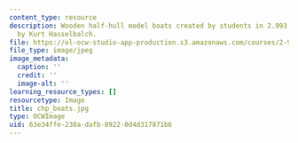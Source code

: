 ```yaml
---
content_type: resource
description: Wooden half-hull model boats created by students in 2.993. Photograph
  by Kurt Hasselbalch.
file: https://ol-ocw-studio-app-production.s3.amazonaws.com/courses/2-993-special-topics-in-mechanical-engineering-the-art-and-science-of-boat-design-january-iap-2007/63e34ffe238adafb89220d4d317871b6_chp_boats.jpg
file_type: image/jpeg
image_metadata:
  caption: ''
  credit: ''
  image-alt: ''
learning_resource_types: []
resourcetype: Image
title: chp_boats.jpg
type: OCWImage
uid: 63e34ffe-238a-dafb-8922-0d4d317871b6
---
```

